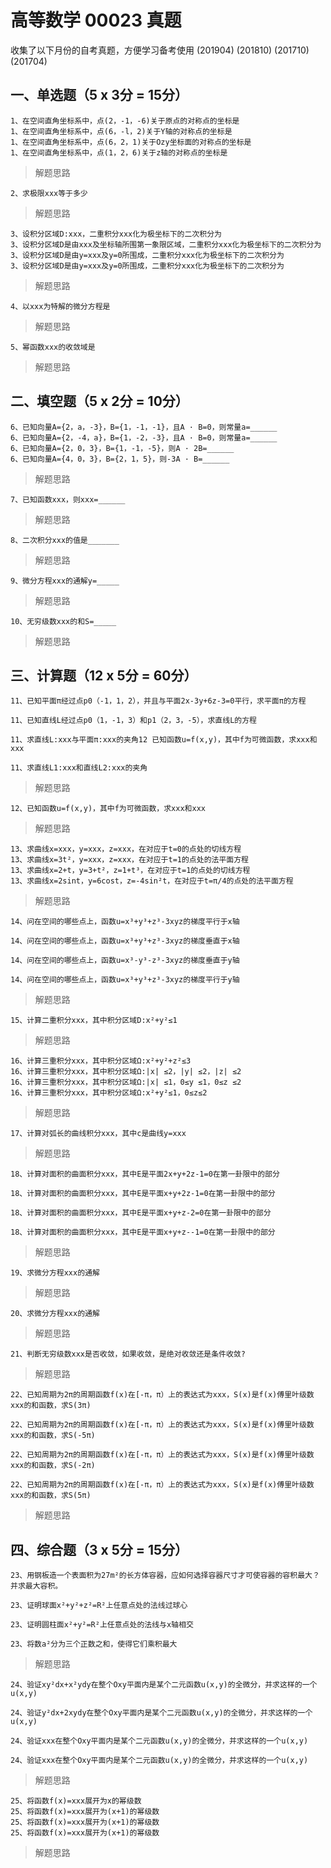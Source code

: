 # 高等数学 00023 真题
收集了以下月份的自考真题，方便学习备考使用
(201904)
(201810)
(201710)
(201704)
## 一、单选题（5 x 3分 = 15分）
```
1、在空间直角坐标系中，点(2，-1，-6)关于原点的对称点的坐标是 
1、在空间直角坐标系中，点(6，-l，2)关于Y轴的对称点的坐标是
1、在空间直角坐标系中，点(6，2，1)关于Ozy坐标面的对称点的坐标是
1、在空间直角坐标系中，点(1，2，6)关于z轴的对称点的坐标是
```
> 解题思路  
```
2、求极限xxx等于多少
```
> 解题思路  
```
3、设积分区域D:xxx，二重积分xxx化为极坐标下的二次积分为  
3、设积分区域D是由xxx及坐标轴所围第一象限区域，二重积分xxx化为极坐标下的二次积分为
3、设积分区域D是由y=xxx及y=0所围成，二重积分xxx化为极坐标下的二次积分为
3、设积分区域D是由y=xxx及y=0所围成，二重积分xxx化为极坐标下的二次积分为
```
> 解题思路  
```
4、以xxx为特解的微分方程是
```
> 解题思路  
```
5、幂函数xxx的收敛域是
```
> 解题思路  
## 二、填空题（5 x 2分 = 10分）
```
6、已知向量A={2，a，-3}，B={1，-1，-1}，且A · B=0，则常量a=______
6、已知向量A={2，-4，a}，B={1，-2，-3}，且A · B=0，则常量a=______
6、已知向量A={2，0，3}，B={1，-1，-5}，则A · 2B=______
6、已知向量A={4，0，3}，B={2，1，5}，则-3A · B=______
```
> 解题思路  
```
7、已知函数xxx，则xxx=______
```
> 解题思路  
```
8、二次积分xxx的值是_______
```
> 解题思路  
```
9、微分方程xxx的通解y=_____
```
> 解题思路  
```
10、无穷级数xxx的和S=_____
```
> 解题思路  
## 三、计算题（12 x 5分 = 60分）
```
11、已知平面π经过点p0（-1，1，2），并且与平面2x-3y+6z-3=0平行，求平面π的方程  

11、已知直线L经过点p0（1，-1，3）和p1（2，3，-5），求直线L的方程  

11、求直线L:xxx与平面π:xxx的夹角12 已知函数u=f(x,y)，其中f为可微函数，求xxx和xxx  

11、求直线L1:xxx和直线L2:xxx的夹角
```
> 解题思路  
```
12、已知函数u=f(x,y)，其中f为可微函数，求xxx和xxx
```
> 解题思路  
```
13、求曲线x=xxx，y=xxx，z=xxx，在对应于t=0的点处的切线方程  
13、求曲线x=3t²，y=xxx，z=xxx，在对应于t=1的点处的法平面方程  
13、求曲线x=2+t，y=3+t²，z=1+t³，在对应于t=1的点处的切线方程  
13、求曲线x=2sint，y=6cost，z=-4sin²t，在对应于t=π/4的点处的法平面方程
```
> 解题思路  
```
14、问在空间的哪些点上，函数u=x³+y³+z³-3xyz的梯度平行于x轴  

14、问在空间的哪些点上，函数u=x³+y³+z³-3xyz的梯度垂直于x轴  

14、问在空间的哪些点上，函数u=x³-y³-z³-3xyz的梯度垂直于y轴  

14、问在空间的哪些点上，函数u=x³+y³+z³-3xyz的梯度平行于y轴  
```
> 解题思路  
```
15、计算二重积分xxx，其中积分区域D:x²+y²≤1
```
> 解题思路  
```
16、计算三重积分xxx，其中积分区域Ω:x²+y²+z²≤3
16、计算三重积分xxx，其中积分区域Ω:|x| ≤2，|y| ≤2，|z| ≤2
16、计算三重积分xxx，其中积分区域Ω:|x| ≤1，0≤y ≤1，0≤z ≤2
16、计算三重积分xxx，其中积分区域Ω:x²+y²≤1，0≤z≤2
```
> 解题思路  
```
17、计算对弧长的曲线积分xxx，其中c是曲线y=xxx
```
> 解题思路  
```
18、计算对面积的曲面积分xxx，其中E是平面2x+y+2z-1=0在第一卦限中的部分

18、计算对面积的曲面积分xxx，其中E是平面x+y+2z-1=0在第一卦限中的部分

18、计算对面积的曲面积分xxx，其中E是平面x+y+z-2=0在第一卦限中的部分

18、计算对面积的曲面积分xxx，其中E是平面x+y+z--1=0在第一卦限中的部分
```
> 解题思路  
```
19、求微分方程xxx的通解
```
> 解题思路  
```
20、求微分方程xxx的通解
```
> 解题思路  
```
21、判断无穷级数xxx是否收敛，如果收敛，是绝对收敛还是条件收敛?
```
> 解题思路  
```
22、已知周期为2π的周期函数f(x)在[-π，π）上的表达式为xxx，S(x)是f(x)傅里叶级数xxx的和函数，求S(3π)

22、已知周期为2π的周期函数f(x)在[-π，π）上的表达式为xxx，S(x)是f(x)傅里叶级数xxx的和函数，求S(-5π)

22、已知周期为2π的周期函数f(x)在[-π，π）上的表达式为xxx，S(x)是f(x)傅里叶级数xxx的和函数，求S(-2π)

22、已知周期为2π的周期函数f(x)在[-π，π）上的表达式为xxx，S(x)是f(x)傅里叶级数xxx的和函数，求S(5π)
```
> 解题思路  
## 四、综合题（3 x 5分 = 15分）
```
23、用钢板造一个表面积为27m²的长方体容器，应如何选择容器尺寸才可使容器的容积最大？并求最大容积。

23、证明球面x²+y²+z²=R²上任意点处的法线过球心

23、证明圆柱面x²+y²=R²上任意点处的法线与x轴相交

23、将数a²分为三个正数之和，使得它们乘积最大

```
> 解题思路  
```
24、验证xy²dx+x²ydy在整个Oxy平面内是某个二元函数u(x,y)的全微分，并求这样的一个u(x,y)

24、验证y²dx+2xydy在整个Oxy平面内是某个二元函数u(x,y)的全微分，并求这样的一个u(x,y)

24、验证xxx在整个Oxy平面内是某个二元函数u(x,y)的全微分，并求这样的一个u(x,y)

24、验证xxx在整个Oxy平面内是某个二元函数u(x,y)的全微分，并求这样的一个u(x,y)

```
> 解题思路  
```
25、将函数f(x)=xxx展开为x的幂级数
25、将函数f(x)=xxx展开为(x+1)的幂级数
25、将函数f(x)=xxx展开为(x+1)的幂级数
25、将函数f(x)=xxx展开为(x+1)的幂级数
```
> 解题思路  

